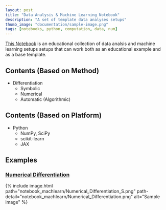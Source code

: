 ```yaml
---
layout: post
title: "Data Analysis & Machine Learning Notebook"
description: "A set of template data analyses setups"
thumb_image: "documentation/sample-image.png"
tags: [notebooks, python, computation, data, num]
---
```


[This Notebook](https://github.com/shervinazadi/Notebook_MachineLearning) is an educational collection of data analsis and machine learning setups setups that can work both as an educational example and as a base template.

## Contents (Based on Method)

- Differentiation
  - Symbolic
  - Numerical
  - Automatic (Algorithmic)

## Contents (Based on Platform)

- Python
  - NumPy, SciPy
  - scikit-learn
  - JAX

## Examples

### [Numerical Differentiation](https://github.com/shervinazadi/Notebook_MachineLearning/blob/master/SETUPS/PY_Num_Differentiation)

{% include image.html path="notebook_machlearn/Numerical_Differentiation_S.png"
                      path-detail="notebook_machlearn/Numerical_Differentiation.png"
                      alt="Sample image" %}

